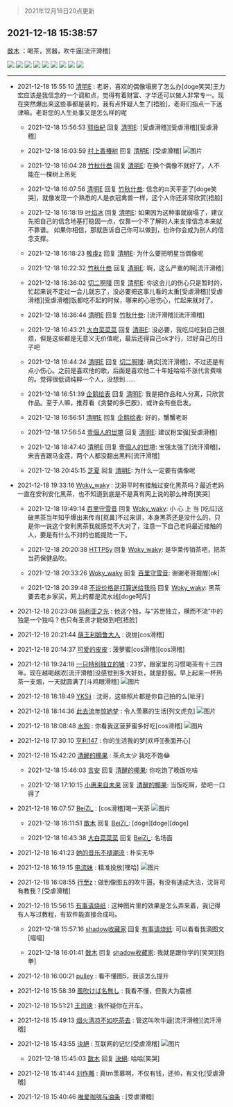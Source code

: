 > 2021年12月18日20点更新
<link rel="stylesheet" href="https://cdn.jsdelivr.net/gh/taotie6/sampleJSON@main/css/photo_show.css">
<meta name="referrer" content="no-referrer" />


 ## 2021-12-18 15:38:57 

 [㪚木](https://www.coolapk.com/feed/32209008?shareKey=Nzc1MmNiN2RhYWQzNjFiZDk1NmE~) ：喝茶，赏器，吹牛逼[流汗滑稽] 

<div class="album">
<img class="img-item" src="https://image.coolapk.com/feed/2021/1218/15/1081091_54de3cd0_3132_7398_742@1080x1080.jpeg" />
<img class="img-item" src="https://image.coolapk.com/feed/2021/1218/15/1081091_bade2b11_3132_7407_73@1080x1080.jpeg" />
<img class="img-item" src="https://image.coolapk.com/feed/2021/1218/15/1081091_a9a3df3d_3132_741_265@1080x1080.jpeg" />
<img class="img-item" src="https://image.coolapk.com/feed/2021/1218/15/1081091_ad714d19_3132_7418_708@1080x1080.png" />
<img class="img-item" src="https://image.coolapk.com/feed/2021/1218/15/1081091_a4555d25_3132_7423_177@888x7933.png" />
<img class="img-item" src="https://image.coolapk.com/feed/2021/1218/15/1081091_6100ce0e_3132_7431_247@1080x1080.jpeg" />
<img class="img-item" src="https://image.coolapk.com/feed/2021/1218/15/1081091_a21dcfbb_3132_7434_238@1080x1080.jpeg" />
<img class="img-item" src="https://image.coolapk.com/feed/2021/1218/15/1081091_9a73f3d6_3132_7437_415@1080x1080.png" />
<img class="img-item" src="https://image.coolapk.com/feed/2021/1218/15/1081091_7be4cfc2_3132_7443_673@1080x1080.jpeg" />
</div>

 ------- 

- 2021-12-18 15:55:10 [清明E](uid=1792072) : 老哥，喜欢的偶像塌房了怎么办[doge笑哭]王力宏应该是我信念的一个调和点，觉得有着财富、才华还可以做人非常专一。现在突然爆出来这些事都是装的，我有点怀疑人生了[捂脸]，老哥们指点一下迷津嘛。老哥您的人生处事又是怎么样的呢 

    - 2021-12-18 15:56:53 [郭伯紀](uid=2859803) 回复 [清明E](uid=1792072): [受虐滑稽][受虐滑稽][受虐滑稽] 

    - 2021-12-18 16:03:59 [村上香椿树](uid=1121303) 回复 [清明E](uid=1792072): [受虐滑稽] ![图片](https://image.coolapk.com/feed/2021/1218/16/1121303_780622ee_4638_37_7@1080x3430.jpeg)

    - 2021-12-18 16:04:28 [竹秋什叁](uid=2319428) 回复 [清明E](uid=1792072): 在换个偶像不就好了，人不能在一棵树上吊死 

    - 2021-12-18 16:07:56 [清明E](uid=1792072) 回复 [竹秋什叁](uid=2319428): 信念的⚖️天平歪了[doge笑哭]，就像发现一个熟悉的人是衣冠禽兽一样，这个人你还非常欣赏[捂脸] 

    - 2021-12-18 16:18:19 [叶焰冰](uid=1065430) 回复 [清明E](uid=1792072): 如果因为这种事就崩塌了，建议先把自己的信念地基打稳固一点，仅靠一个不了解的人来支撑信念本来就不靠谱。
如果你相信，那就告诉自己你可以做到，也许你会成为别人的信念支撑。 

    - 2021-12-18 16:18:23 [敬虔z](uid=1200425) 回复 [清明E](uid=1792072): 为什么要把明星当偶像呢 

    - 2021-12-18 16:22:32 [竹秋什叁](uid=2319428) 回复 [清明E](uid=1792072): 啊，这么严重的啊[流汗滑稽] 

    - 2021-12-18 16:36:02 [切二啊噗](uid=2920558) 回复 [清明E](uid=1792072): 你这会儿的伤心只是暂时的，忙起来说不定过一会儿就忘了，没必要把这事儿看的太重[受虐滑稽][受虐滑稽][受虐滑稽]饭都吃不起的时候，哪来的心思伤心，忙起来就对了。 

    - 2021-12-18 16:36:44 [清明E](uid=1792072) 回复 [竹秋什叁](uid=2319428): [流汗滑稽][流汗滑稽] 

    - 2021-12-18 16:43:21 [大白菜菜菜](uid=2081020) 回复 [清明E](uid=1792072): 没必要，我吃瓜吃到自己很烦，但是这些都是无意义无价值呢，最后还得自己ok才行，过好自己的日子吧 

    - 2021-12-18 16:44:24 [清明E](uid=1792072) 回复 [切二啊噗](uid=2920558): 确实[流汗滑稽]，不过还是有点小伤心。之前是喜欢他的歌，后面是喜欢他二十年娃哈哈不涨代言费啥的。觉得很低调纯粹一个人，没想到…… 

    - 2021-12-18 16:51:39 [企鹅绘表](uid=788546) 回复 [清明E](uid=1792072): 我是把作品和人分离，只欣赏作品。至于人嘛，推荐看《贪婪的多巴胺》，或许会有些启发。 

    - 2021-12-18 16:56:51 [清明E](uid=1792072) 回复 [企鹅绘表](uid=788546): 好的，蟹蟹老哥 

    - 2021-12-18 17:56:54 [壹個人的丗堺](uid=1461483) 回复 [清明E](uid=1792072): 建议粉宝强[受虐滑稽] 

    - 2021-12-18 18:47:40 [清明E](uid=1792072) 回复 [壹個人的丗堺](uid=1461483): 宝强太强了[流汗滑稽]，宋吉吉跟马金莲，两个人都没翻出黑料[流汗滑稽] 

    - 2021-12-18 20:45:15 [芝夏](uid=3226904) 回复 [清明E](uid=1792072): 为什么一定要有偶像呢 

- 2021-12-18 19:33:16 [Woky_waky](uid=2446998) : 沈哥平时有接触过安化黑茶吗？最近老妈一直在安利安化黑茶，也不知道到底是不是真有网上说的那么神奇[笑哭] 

    - 2021-12-18 19:49:14 [百里守雪音](uid=1080769) 回复 [Woky_waky](uid=2446998): 小 心 上 当 [吃瓜]这破黑茶当年知乎爆出来传肖[抠鼻]不过来讲，本身黑茶还是没什么的，只是你一说这个安利黑茶我就感觉不大对了，注意一下自己老妈最近接触的人，要是有什么不对的也能提防一下。 

    - 2021-12-18 20:20:38 [HTTPSy](uid=823197) 回复 [Woky_waky](uid=2446998): 是华莱传销茶吧，把茶当药保健品吹。 

    - 2021-12-18 20:33:26 [Woky_waky](uid=2446998) 回复 [百里守雪音](uid=1080769): 谢谢老哥提醒[ok] 

    - 2021-12-18 20:39:48 [不说价格是打算送给我吗](uid=3415876) 回复 [Woky_waky](uid=2446998): 黑茶要去老乡家买，网上的都是流水线[doge呵斥] 

- 2021-12-18 20:23:08 [玛利亚之光](uid=3142203) : 他这个独，与“苏世独立，横而不流”中的独是一个独吗？也只有圣贤才能做到吧[捂脸] 

- 2021-12-18 20:21:44 [萌王利姆鲁大人](uid=4048495) : 说抛[cos滑稽] 

- 2021-12-18 20:14:37 [可爱的皮皮](uid=2163021) : 菠萝蜜[cos滑稽][cos滑稽] 

- 2021-12-18 19:24:18 [一只特别独立的猪](uid=3908917) : 23岁，跟家里的习惯喝茶有十三四年。现在越喝越浓[流汗滑稽]没感觉到多大好处，就是舒服。早上起来一杯热茶一支烟，一天就圆满了[斗鸡眼滑稽] ![图片](https://image.coolapk.com/feed/2021/1218/19/3908917_440fdd9f_6657_4397_528@720x960.jpeg)

- 2021-12-18 18:18:49 [YKSii](uid=2291498) : 沈哥，这些照片都是你自己拍的么[呲牙] 

- 2021-12-18 18:14:36 [此去流年惊她梦](uid=3006083) : 令人羡慕的生活[列文虎克] ![图片](https://image.coolapk.com/feed/2021/1218/18/3006083_55074fab_2475_6792_86@2400x1080.jpeg)

- 2021-12-18 18:08:48 [水狗](uid=1827990) : 你看我这菠萝蜜多好吃[cos滑稽] ![图片](https://image.coolapk.com/feed/2021/1218/18/1827990_d9acdc6d_2127_4664_787@1920x1440.jpeg)

- 2021-12-18 17:30:10 [亨利147](uid=2147238) : 你的生活我的梦[欢呼][表面开心] 

- 2021-12-18 15:42:20 [清醒的椰果](uid=2798199) : 茶点太少 我吃不饱😂 

    - 2021-12-18 15:46:03 [言安](uid=2043658) 回复 [清醒的椰果](uid=2798199): 你吃饱了晚饭吃啥 

    - 2021-12-18 17:10:15 [小惠来自未来](uid=847097) 回复 [清醒的椰果](uid=2798199): 当饭吃啊，垫吧一口得了 

- 2021-12-18 16:07:57 [BeiZi_](uid=2094091) : [cos滑稽]喝一天茶 ![图片](https://image.coolapk.com/feed/2021/1218/16/2094091_a411a9c3_4876_3986_574@1440x1275.jpeg)

    - 2021-12-18 16:11:51 [㪚木](uid=1081091) 回复 [BeiZi_](uid=2094091): [doge][doge][doge] 

    - 2021-12-18 16:43:38 [大白菜菜菜](uid=2081020) 回复 [BeiZi_](uid=2094091): 名场面 

- 2021-12-18 16:41:23 [她的音乐不褪潮流](uid=1780475) : 朴实无华 

- 2021-12-18 16:19:15 [电流妹](uid=871233) : 精准投放[嘿哈] ![图片](https://image.coolapk.com/feed/2021/1218/16/871233_6d862278_5553_683_635@1080x2071.png)

- 2021-12-18 16:08:55 [行至z](uid=582810) : 做到像图五的吹牛逼，有没有速成大法，沈哥可有教我？[受虐滑稽] 

- 2021-12-18 15:56:15 [有事请烧纸](uid=1802946) : 这种图片里的效果是怎么弄来着，我记得有人写过教程，有软件能直接合成吗。 

    - 2021-12-18 15:57:16 [shadow收藏家](uid=3422516) 回复 [有事请烧纸](uid=1802946): 可以看看我滴图文[喵喵] 

    - 2021-12-18 16:01:41 [㪚木](uid=1081091) 回复 [shadow收藏家](uid=3422516): 我就是跟你学的[笑哭][抱拳] 

- 2021-12-18 16:00:21 [pulley](uid=391132) : 看不懂图5，我该怎么提升 

- 2021-12-18 15:58:39 [風吹けば名無し](uid=780057) : 我看不懂，但我大为震撼 

- 2021-12-18 15:51:21 [王司璁](uid=1898819) : 我怀疑你在开车。 

- 2021-12-18 15:49:13 [烟火清凉不如吃茶去](uid=4279524) : 管这叫吹牛逼[流汗滑稽][流汗滑稽] 

- 2021-12-18 15:43:55 [決絕](uid=2288436) : 互联网的记忆[受虐滑稽] ![图片](https://image.coolapk.com/feed/2021/1218/15/2288436_274d07a6_3429_1991_803@1080x327.jpeg)

    - 2021-12-18 15:45:03 [㪚木](uid=1081091) 回复 [決絕](uid=2288436): 哈哈[笑哭] 

- 2021-12-18 15:41:44 [刘作雕](uid=2940209) : 真tm羡慕啊，不仅有钱，还帅，有文化[受虐滑稽] 

- 2021-12-18 15:40:46 [唯爱咖啡与油条](uid=2799079) : [受虐滑稽] 

